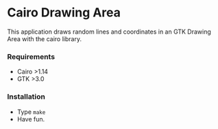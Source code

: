 # Cairo Drawing Area

This application draws random lines and coordinates in an GTK Drawing Area with the cairo library.

### Requirements

* Cairo >1.14
* GTK >3.0

### Installation

* Type `make`
* Have fun.
